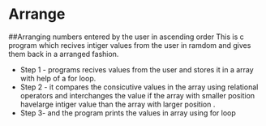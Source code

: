 # Arrange
##Arranging numbers entered by the user in ascending order
This is c program which recives intiger values from the user in ramdom and gives them back in a arranged fashion.
- Step 1 - programs recives values from the user and stores it in a array with help of a for loop.
- Step 2 - it compares the consicutive values in the array using relational operators and interchanges the value if the array with smaller position havelarge intiger value          than the array with larger position .
- Step 3- and the program prints the values in array using for loop
